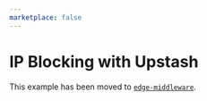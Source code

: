 ```yaml
---
marketplace: false
---
```


# IP Blocking with Upstash

This example has been moved to [`edge-middleware`](/edge-middleware/ip-blocking).
